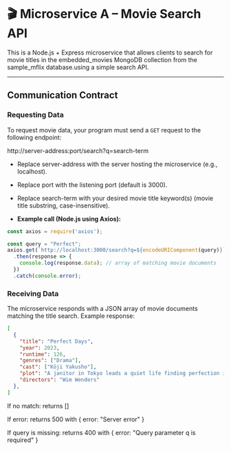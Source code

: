 # 🎬 Microservice A – Movie Search API

This is a Node.js + Express microservice that allows clients to search for movie titles in the embedded_movies MongoDB collection from the sample_mflix database.using a simple search API.

---

## Communication Contract

### Requesting Data

To request movie data, your program must send a `GET` request to the following endpoint:

http://server-address:port/search?q=search-term

* Replace server-address with the server hosting the microservice (e.g., localhost).

* Replace port with the listening port (default is 3000).

* Replace search-term with your desired movie title keyword(s) (movie title substring, case-insensitive).
  
- **Example call (Node.js using Axios):**

```js
const axios = require('axios');

const query = "Perfect";
axios.get(`http://localhost:3000/search?q=${encodeURIComponent(query)}`)
  .then(response => {
    console.log(response.data); // array of matching movie documents
  })
  .catch(console.error);

```


### Receiving Data
The microservice responds with a JSON array of movie documents matching the title search. Example response:

```json
[
  {
    "title": "Perfect Days",
    "year": 2023,
    "runtime": 126,
    "genres": ["Drama"],
    "cast": ["Kōji Yakusho"],
    "plot": "A janitor in Tokyo leads a quiet life finding perfection in small daily routines.",
    "directors": "Wim Wenders"
  },
]
```

If no match: returns []

If error: returns 500 with { error: "Server error" }

If query is missing: returns 400 with { error: "Query parameter q is required" }


